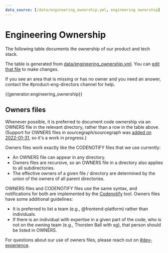 ```yaml
---
data_source: [/data/engineering_ownership.yml, engineering ownership]
---
```


# Engineering Ownership

The following table documents the ownership of our product and tech stack.

The table is generated from [data/engineering_ownership.yml](https://github.com/sourcegraph/handbook/blob/main/data/engineering_ownership.yml). You can [edit that file](https://github.com/sourcegraph/handbook/blob/main/data/engineering_ownership.yml) to make changes.

If you see an area that is missing or has no owner and you need an answer, contact the #product-eng-directors channel for help.

{{generator:engineering_ownership}}

## Owners files

Whenever possible, it is preferred to document code ownership via an OWNERS file in the relevant directory, rather than a row in the table above. (Support for OWNERS files in sourcegraph/sourcegraph was [added on 2022-01-31](https://github.com/sourcegraph/sourcegraph/pull/30395), so it's a work in progress.)

Owners files work exactly like the CODENOTIFY files that we use currently:

- An OWNERS file can appear in any directory.
- Owners files are recursive, so an OWNERS file in a directory also applies to all subdirectories.
- The effective owners of a given file / directory are determined by the union of the owners of all parent directories.

OWNERS files and CODENOTIFY files use the same syntax, and notifications for both are implemented by the [Codenotify](https://github.com/sourcegraph/codenotify) tool. Owners files have some additional guidelines:

- It is preferred to list a team (e.g., @frontend-platform) rather than individuals.
- If there is an individual with expertise in a given part of the code, who is not on the owning team (e.g., Thorsten Ball with sg), that person should be listed in OWNERS.

For questions about our use of owners files, please reach out on [#dev-experience](https://sourcegraph.slack.com/archives/C01N83PS4TU).
